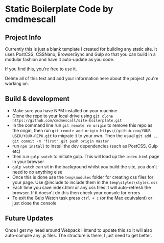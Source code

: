 # Static Boilerplate Code by cmdmescall

## Project Info

Currently this is just a blank template I created for building any static site. It uses PostCSS, CSSNano, BrowserSync and Gulp so that you can build in a modular fashion and have it auto-update as you code.

If you find this, you're free to use it.

Delete all of this text and add your information here about the project you're working on.

## Build & development

- Make sure you have NPM installed on your machine
- Clone the repo to your local drive using `git clone https://github.com/cmdmescall/site-boilerplate.git`
- In the command line run `git remote rm origin` to remove this repo as the origin, then run `git remote add origin https://github.com/YOUR-USER/YOUR-REPO.git` to migrate it to your own. Then the usual `git add .`, `git commit -m 'first'`, `git push origin master`
- run `npm install` to install the dev dependencies (such as PostCSS, Gulp etc)
- then run `gulp watch` to initiate gulp. This will load up the `index.html` page in your browser
- `gulp watch` can sit in the background whilst you build the site, you don't need to do anything else
- Once this is done use the `temp\modules` folder for creating css files for your page. Use @include to include them in the `temp\styles\styles.css`
- Each time you save index.html or any css files it will auto-refresh the browser. If it doesn't do this then check your console for errors
- To exit the Gulp Watch task press `ctrl + c` (or the Mac equivalent) or just close the console

## Future Updates

Once I get my head around Webpack I intend to update this so it will also auto-compile any .js files. The structure is there, I just need to get better.